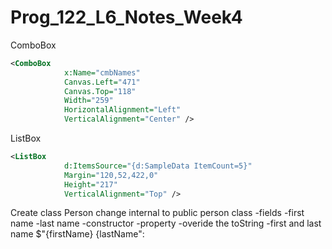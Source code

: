 # Prog_122_L6_Notes_Week4
ComboBox
```xml
<ComboBox
            x:Name="cmbNames"
            Canvas.Left="471"
            Canvas.Top="118"
            Width="259"
            HorizontalAlignment="Left"
            VerticalAlignment="Center" />
```


ListBox
```xml
<ListBox
            d:ItemsSource="{d:SampleData ItemCount=5}"
            Margin="120,52,422,0"
            Height="217"
            VerticalAlignment="Top" />
```
Create class Person
change internal to public
person class
-fields 
    -first name
    -last name
-constructor
-property
-overide the toString
    -first and last name
    $"{firstName} {lastName":

